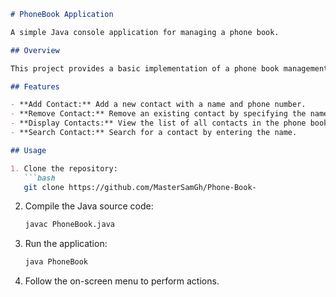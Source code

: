
```markdown
# PhoneBook Application

A simple Java console application for managing a phone book.

## Overview

This project provides a basic implementation of a phone book management system. Users can add new contacts, remove existing ones, display all contacts, and search for a contact by name. The application runs in the console and provides a menu-driven interface for easy interaction.

## Features

- **Add Contact:** Add a new contact with a name and phone number.
- **Remove Contact:** Remove an existing contact by specifying the name.
- **Display Contacts:** View the list of all contacts in the phone book.
- **Search Contact:** Search for a contact by entering the name.

## Usage

1. Clone the repository:
   ```bash
   git clone https://github.com/MasterSamGh/Phone-Book-
   ```

2. Compile the Java source code:
   ```bash
   javac PhoneBook.java
   ```

3. Run the application:
   ```bash
   java PhoneBook
   ```

4. Follow the on-screen menu to perform actions.


